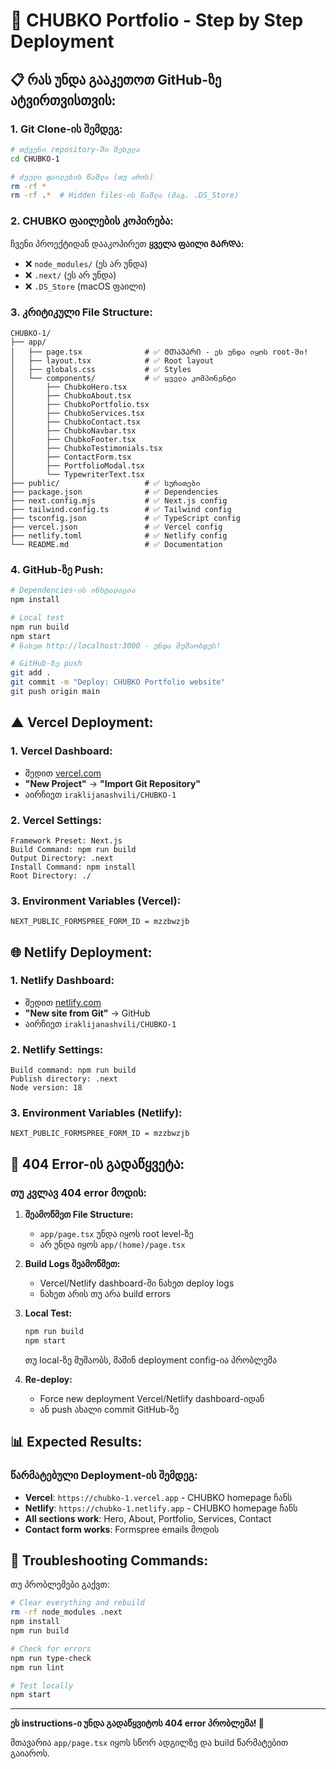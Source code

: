 # 🚀 CHUBKO Portfolio - Step by Step Deployment

## 📋 რას უნდა გააკეთოთ GitHub-ზე ატვირთვისთვის:

### 1. **Git Clone-ის შემდეგ:**
```bash
# თქვენი repository-ში შესვლა
cd CHUBKO-1

# ძველი ფაილების წაშლა (თუ არის)
rm -rf *
rm -rf .*  # Hidden files-ის წაშლა (მაგ. .DS_Store)
```

### 2. **CHUBKO ფაილების კოპირება:**
ჩვენი პროექტიდან დააკოპირეთ **ყველა ფაილი ᲒᲐᲠᲓᲐ:**
- ❌ `node_modules/` (ეს არ უნდა)
- ❌ `.next/` (ეს არ უნდა)
- ❌ `.DS_Store` (macOS ფაილი)

### 3. **კრიტიკული File Structure:**
```
CHUBKO-1/
├── app/
│   ├── page.tsx              # ✅ ᲛᲗᲐᲕᲐᲠᲘ - ეს უნდა იყოს root-ში!
│   ├── layout.tsx            # ✅ Root layout
│   ├── globals.css           # ✅ Styles
│   └── components/           # ✅ ყველა კომპონენტი
│       ├── ChubkoHero.tsx
│       ├── ChubkoAbout.tsx
│       ├── ChubkoPortfolio.tsx
│       ├── ChubkoServices.tsx
│       ├── ChubkoContact.tsx
│       ├── ChubkoNavbar.tsx
│       ├── ChubkoFooter.tsx
│       ├── ChubkoTestimonials.tsx
│       ├── ContactForm.tsx
│       ├── PortfolioModal.tsx
│       └── TypewriterText.tsx
├── public/                   # ✅ სურათები
├── package.json              # ✅ Dependencies
├── next.config.mjs           # ✅ Next.js config
├── tailwind.config.ts        # ✅ Tailwind config
├── tsconfig.json             # ✅ TypeScript config
├── vercel.json               # ✅ Vercel config
├── netlify.toml              # ✅ Netlify config
└── README.md                 # ✅ Documentation
```

### 4. **GitHub-ზე Push:**
```bash
# Dependencies-ის ინსტალაცია
npm install

# Local test
npm run build
npm start
# ნახეთ http://localhost:3000 - უნდა მუშაობდეს!

# GitHub-ზე push
git add .
git commit -m "Deploy: CHUBKO Portfolio website"
git push origin main
```

## ▲ Vercel Deployment:

### 1. **Vercel Dashboard:**
- შედით [vercel.com](https://vercel.com)
- **"New Project"** → **"Import Git Repository"**
- აირჩიეთ `iraklijanashvili/CHUBKO-1`

### 2. **Vercel Settings:**
```
Framework Preset: Next.js
Build Command: npm run build
Output Directory: .next
Install Command: npm install
Root Directory: ./
```

### 3. **Environment Variables (Vercel):**
```
NEXT_PUBLIC_FORMSPREE_FORM_ID = mzzbwzjb
```

## 🌐 Netlify Deployment:

### 1. **Netlify Dashboard:**
- შედით [netlify.com](https://netlify.com)
- **"New site from Git"** → GitHub
- აირჩიეთ `iraklijanashvili/CHUBKO-1`

### 2. **Netlify Settings:**
```
Build command: npm run build
Publish directory: .next
Node version: 18
```

### 3. **Environment Variables (Netlify):**
```
NEXT_PUBLIC_FORMSPREE_FORM_ID = mzzbwzjb
```

## 🔧 404 Error-ის გადაწყვეტა:

### თუ კვლავ 404 error მოდის:

1. **შეამოწმეთ File Structure:**
   - `app/page.tsx` უნდა იყოს root level-ზე
   - არ უნდა იყოს `app/(home)/page.tsx`

2. **Build Logs შეამოწმეთ:**
   - Vercel/Netlify dashboard-ში ნახეთ deploy logs
   - ნახეთ არის თუ არა build errors

3. **Local Test:**
   ```bash
   npm run build
   npm start
   ```
   თუ local-ზე მუშაობს, მაშინ deployment config-ია პრობლემა

4. **Re-deploy:**
   - Force new deployment Vercel/Netlify dashboard-იდან
   - ან push ახალი commit GitHub-ზე

## 📊 Expected Results:

### წარმატებული Deployment-ის შემდეგ:
- **Vercel**: `https://chubko-1.vercel.app` - CHUBKO homepage ჩანს
- **Netlify**: `https://chubko-1.netlify.app` - CHUBKO homepage ჩანს
- **All sections work**: Hero, About, Portfolio, Services, Contact
- **Contact form works**: Formspree emails მოდის

## 🎯 Troubleshooting Commands:

თუ პრობლემები გაქვთ:
```bash
# Clear everything and rebuild
rm -rf node_modules .next
npm install
npm run build

# Check for errors
npm run type-check
npm run lint

# Test locally
npm start
```

---

**ეს instructions-ი უნდა გადაწყვიტოს 404 error პრობლემა! 🎉**

მთავარია `app/page.tsx` იყოს სწორ ადგილზე და build წარმატებით გაიაროს.
